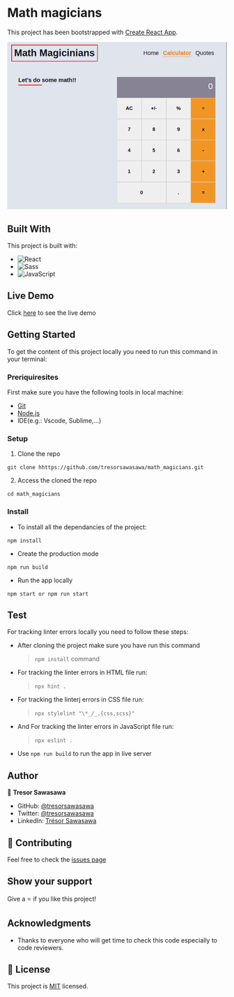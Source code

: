 # Math magicians

This project has been bootstrapped with [Create React App](https://github.com/facebook/create-react-app).

![math-magicians](./src/images/math_magicians.png)

## Built With

This project is built with:

- ![React](https://img.shields.io/badge/-React-000000?style=flat&logo=react)
- ![Sass](https://img.shields.io/badge/-Sass-000000?style=flat&logo=sass&logoColor=ffffff&labelColor=%23CC6699)
- ![JavaScript](https://img.shields.io/badge/-JavaScript-000000?style=flat&logo=javascript)

## Live Demo

Click [here](https://tresorsawasawa.github.io/math_magicians/) to see the live demo

## Getting Started

To get the content of this project locally you need to run this command in your terminal:

### Preriquiresites

First make sure you have the following tools in local machine:

- [Git](https://www.linode.com/docs/guides/how-to-install-git-on-linux-mac-and-windows/)
- [Node.js](https://nodejs.dev/learn/how-to-install-nodejs)
- IDE(e.g.: Vscode, Sublime,...)

### Setup 

1. Clone the repo
```
git clone hhttps://github.com/tresorsawasawa/math_magicians.git
```
2. Access the cloned the repo 
```
cd math_magicians
```

### Install

- To install all the dependancies of the project:
```
npm install
```
- Create the production mode
```
npm run build
```
- Run the app locally
```
npm start or npm run start
``` 

## Test

For tracking linter errors locally you need to follow these steps:

- After cloning the project make sure you have run this command

  > `npm install` command

- For tracking the linter errors in HTML file run:

  > `npx hint .`

- For tracking the linterj errors in CSS file run:

  > `npx stylelint "\*_/_.{css,scss}"`

- And For tracking the linter errors in JavaScript file run:

  > `npx eslint .`

- Use `npm run build` to run the app in live server

## Author

👤 **Tresor Sawasawa**

- GitHub: [@tresorsawasawa](https://github.com/tresorsawasawa)
- Twitter: [@tresorsawasawa](https://twitter.com/TresorSawasawa)
- LinkedIn: [Trésor Sawasawa](https://www.linkedin.com/in/tr%C3%A9sor-sawasawa-43745320b/)

## :handshake: Contributing

Feel free to check the [issues page](https://github.com/tresorsawasawa/math_magicians/issues)

## Show your support

Give a :star: if you like this project!

## Acknowledgments

- Thanks to everyone who will get time to check this code especially to code reviewers.

## 📝 License

This project is [MIT](./MIT.md) licensed.
